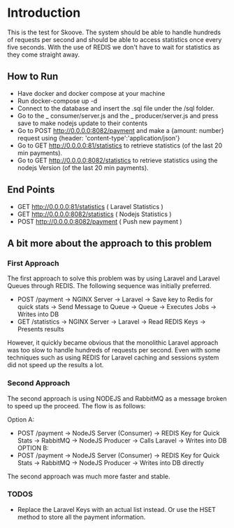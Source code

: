 # Introduction
This is the test for Skoove.
The system should be able to handle hundreds of requests per second and should be able to access statistics once every five seconds. With the use of REDIS we don't have to wait for statistics as they come straight away.

## How to Run
- Have docker and docker compose at your machine
- Run docker-compose up -d
- Connect to the database and insert the .sql file under the /sql folder.
- Go to the _ consumer/server.js and the _ producer/server.js and press save to make nodejs update to their contents
- Go to POST http://0.0.0.0:8082/payment and make a {amount: number} request using {header: 'content-type':'application/json'}
- Go to GET http://0.0.0.0:81/statistics to retrieve statistics (of the last 20 min payments).
- Go to GET http://0.0.0.0:8082/statistics to retrieve statistics using the nodejs Version (of the last 20 min payments).

## End Points
- GET http://0.0.0.0:81/statistics ( Laravel Statistics )
- GET http://0.0.0.0:8082/statistics ( Nodejs Statistics )
- POST http://0.0.0.0:8082/payment ( Push new payment )

## A bit more about the approach to this problem
### First Approach
The first approach to solve this problem was by using Laravel and Laravel Queues through REDIS.
The following sequence was initially preferred.

- POST /payment -> NGINX Server -> Laravel -> Save key to Redis for quick stats -> Send Message to Queue -> Queue -> Executes Jobs -> Writes into DB
- GET /statistics -> NGINX Server -> Laravel -> Read REDIS Keys -> Presents results

However, it quickly became obvious that the monolithic Laravel approach was too slow to handle hundreds of requests per second.
Even with some techniques such as using REDIS for Laravel caching and sessions system did not speed up the results a lot.

### Second Approach
The second approach is using NODEJS and RabbitMQ as a message broken to speed up the proceed.
The flow is as follows:

Option A:
- POST /payment -> NodeJS Server (Consumer) -> REDIS Key for Quick Stats -> RabbitMQ -> NodeJS Producer -> Calls Laravel -> Writes into DB
OPTION B:
- POST /payment -> NodeJS Server (Consumer) -> REDIS Key for Quick Stats -> RabbitMQ -> NodeJS Producer -> Writes into DB directly

The second approach was much more faster and stable.

### TODOS
- Replace the Laravel Keys with an actual list instead. Or use the HSET method to store all the payment information.
